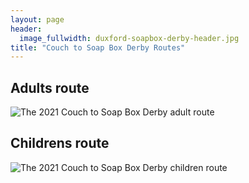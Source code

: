 ```yaml
---
layout: page
header:
  image_fullwidth: duxford-soapbox-derby-header.jpg
title: "Couch to Soap Box Derby Routes"
---
```


## Adults route

![The 2021 Couch to Soap Box Derby adult route][adults]

## Childrens route

![The 2021 Couch to Soap Box Derby children route][kids]

[adults]: {{site.url}}{{site.baseurl}}/images/2018-podium.jpg
[kids]: {{site.url}}{{site.baseurl}}/images/2018-podium.jpg
